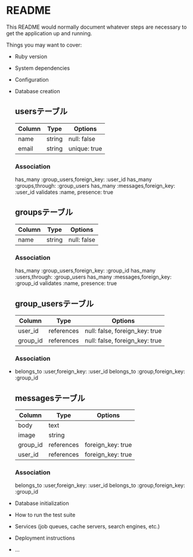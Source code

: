 # README

This README would normally document whatever steps are necessary to get the
application up and running.

Things you may want to cover:

* Ruby version

* System dependencies

* Configuration

* Database creation
 
  ## usersテーブル

  |Column|Type|Options|
  |------|----|-------|
  |name|string|null: false|
  |email|string|unique: true|

  ### Association
  has_many :group_users,foreign_key: :user_id
  has_many :groups,through: :group_users
  has_many :messages,foreign_key: :user_id
  validates :name, presence: true
  
  ## groupsテーブル
  
  |Column|Type|Options|
  |------|----|-------|
  |name|string|null: false|

  ### Association
  has_many :group_users,foreign_key: :group_id
  has_many :users,through: :group_users
  has_many :messages,foreign_key: :group_id
  validates :name, presence: true
  
  ## group_usersテーブル

  |Column|Type|Options|
  |------|----|-------|
  |user_id|references|null: false, foreign_key: true|
  |group_id|references|null: false, foreign_key: true|

  ### Association
- belongs_to :user,foreign_key: :user_id
  belongs_to :group,foreign_key: :group_id

  ## messagesテーブル

  |Column|Type|Options|
  |------|----|-------|
  |body|text|
  |image|string|
  |group_id|references|foreign_key: true|
  |user_id|references|foreign_key: true|

  ### Association
  belongs_to :user,foreign_key: :user_id
  belongs_to :group,foreign_key: :group_id

* Database initialization

* How to run the test suite

* Services (job queues, cache servers, search engines, etc.)

* Deployment instructions

* ...
